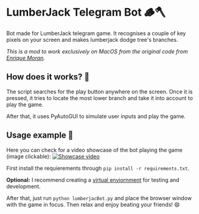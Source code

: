 # LumberJack Telegram Bot 🪵🪓

Bot made for LumberJack telegram game. It recognises a couple of key pixels on your screen and makes lumberjack dodge tree's branches.

*This is a mod to work exclusively on MacOS from the original code from [Enrique Moran](https://github.com/EnriqueMoran/lumberjackBot).*

## How does it works? 🤷

The script searches for the play button anywhere on the screen. Once it is pressed, it tries to locate the most lower branch and take it into account to play the game.

After that, it uses PyAutoGUI to simulate user inputs and play the game.

## Usage example 👀

Here you can check for a video showcase of the bot playing the game (image clickable):
[![Showcase video](https://img.youtube.com/vi/09UVK9AhwZQ/0.jpg)](https://www.youtube.com/watch?v=09UVK9AhwZQ )

First install the requierements through `pip install -r requirements.txt`.

**Optional:** I recommend creating a [virtual enviornment](https://docs.python.org/3/tutorial/venv.html) for testing and development.

After that, just run `python lumberjacBot.py` and place the browser window with the game in focus. Then relax and enjoy beating your friends! 😄

